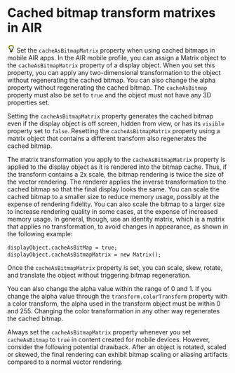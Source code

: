 # Cached bitmap transform matrixes in AIR

![](../../img/tip_help.png) Set the `cacheAsBitmapMatrix` property when using
cached bitmaps in mobile AIR apps. In the AIR mobile profile, you can assign a
Matrix object to the `cacheAsBitmapMatrix` property of a display object. When
you set this property, you can apply any two-dimensional transformation to the
object without regenerating the cached bitmap. You can also change the alpha
property without regenerating the cached bitmap. The `cacheAsBitmap` property
must also be set to `true` and the object must not have any 3D properties set.

Setting the `cacheAsBitmapMatrix` property generates the cached bitmap even if
the display object is off screen, hidden from view, or has its `visible`
property set to `false`. Resetting the `cacheAsBitmapMatrix` property using a
matrix object that contains a different transform also regenerates the cached
bitmap.

The matrix transformation you apply to the `cacheAsBitmapMatrix` property is
applied to the display object as it is rendered into the bitmap cache. Thus, if
the transform contains a 2x scale, the bitmap rendering is twice the size of the
vector rendering. The renderer applies the inverse transformation to the cached
bitmap so that the final display looks the same. You can scale the cached bitmap
to a smaller size to reduce memory usage, possibly at the expense of rendering
fidelity. You can also scale the bitmap to a larger size to increase rendering
quality in some cases, at the expense of increased memory usage. In general,
though, use an identity matrix, which is a matrix that applies no
transformation, to avoid changes in appearance, as shown in the following
example:

    displayObject.cacheAsBitMap = true;
    displayObject.cacheAsBitmapMatrix = new Matrix();

Once the `cacheAsBitmapMatrix` property is set, you can scale, skew, rotate, and
translate the object without triggering bitmap regeneration.

You can also change the alpha value within the range of 0 and 1. If you change
the alpha value through the `transform.colorTransform` property with a color
transform, the alpha used in the transform object must be within 0 and 255.
Changing the color transformation in any other way regenerates the cached
bitmap.

Always set the `cacheAsBitmapMatrix` property whenever you set `cacheAsBitmap`
to `true` in content created for mobile devices. However, consider the following
potential drawback. After an object is rotated, scaled or skewed, the final
rendering can exhibit bitmap scaling or aliasing artifacts compared to a normal
vector rendering.
